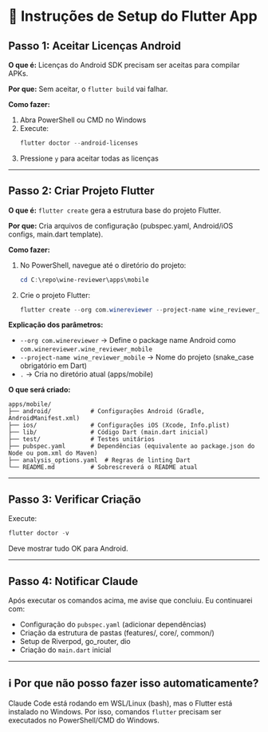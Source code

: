 # 🚀 Instruções de Setup do Flutter App

## Passo 1: Aceitar Licenças Android

**O que é:** Licenças do Android SDK precisam ser aceitas para compilar APKs.

**Por que:** Sem aceitar, o `flutter build` vai falhar.

**Como fazer:**
1. Abra PowerShell ou CMD no Windows
2. Execute:
   ```powershell
   flutter doctor --android-licenses
   ```
3. Pressione `y` para aceitar todas as licenças

---

## Passo 2: Criar Projeto Flutter

**O que é:** `flutter create` gera a estrutura base do projeto Flutter.

**Por que:** Cria arquivos de configuração (pubspec.yaml, Android/iOS configs, main.dart template).

**Como fazer:**
1. No PowerShell, navegue até o diretório do projeto:
   ```powershell
   cd C:\repo\wine-reviewer\apps\mobile
   ```

2. Crie o projeto Flutter:
   ```powershell
   flutter create --org com.winereviewer --project-name wine_reviewer_mobile .
   ```

**Explicação dos parâmetros:**
- `--org com.winereviewer` → Define o package name Android como `com.winereviewer.wine_reviewer_mobile`
- `--project-name wine_reviewer_mobile` → Nome do projeto (snake_case obrigatório em Dart)
- `.` → Cria no diretório atual (apps/mobile)

**O que será criado:**
```
apps/mobile/
├── android/           # Configurações Android (Gradle, AndroidManifest.xml)
├── ios/               # Configurações iOS (Xcode, Info.plist)
├── lib/               # Código Dart (main.dart inicial)
├── test/              # Testes unitários
├── pubspec.yaml       # Dependências (equivalente ao package.json do Node ou pom.xml do Maven)
├── analysis_options.yaml  # Regras de linting Dart
└── README.md          # Sobrescreverá o README atual
```

---

## Passo 3: Verificar Criação

Execute:
```powershell
flutter doctor -v
```

Deve mostrar tudo OK para Android.

---

## Passo 4: Notificar Claude

Após executar os comandos acima, me avise que concluiu. Eu continuarei com:
- Configuração do `pubspec.yaml` (adicionar dependências)
- Criação da estrutura de pastas (features/, core/, common/)
- Setup de Riverpod, go_router, dio
- Criação do `main.dart` inicial

---

## ℹ️ Por que não posso fazer isso automaticamente?

Claude Code está rodando em WSL/Linux (bash), mas o Flutter está instalado no Windows.
Por isso, comandos `flutter` precisam ser executados no PowerShell/CMD do Windows.
